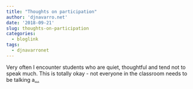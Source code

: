```yaml
---
title: "Thoughts on participation"
author: 'djnavarro.net'
date: '2018-09-21'
slug: thoughts-on-participation
categories:
  - bloglink
tags:
  - djnavarronet
---
```


Very often I encounter students who are quiet, thoughtful and tend not to speak much. This is totally okay - not everyone in the classroom needs to be talking a[... <i class="fas fa-external-link-alt"></i>](https://djnavarro.net/post/2018-09-21-participation/)

